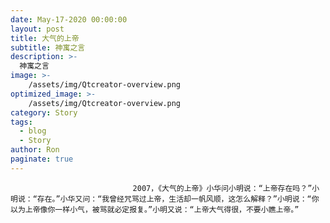 ```yaml
---
date: May-17-2020 00:00:00
layout: post
title: 大气的上帝
subtitle: 神寓之言
description: >-
  神寓之言
image: >-
    /assets/img/Qtcreator-overview.png
optimized_image: >-
    /assets/img/Qtcreator-overview.png
category: Story
tags:
  - blog
  - Story
author: Ron
paginate: true
---
```


							　　2007，《大气的上帝》小华问小明说：“上帝存在吗？”小明说：“存在。”小华又问：“我曾经咒骂过上帝，生活却一帆风顺，这怎么解释？”小明说：“你以为上帝像你一样小气，被骂就必定报复。”小明又说：“上帝大气得很，不要小瞧上帝。”
							
							
						